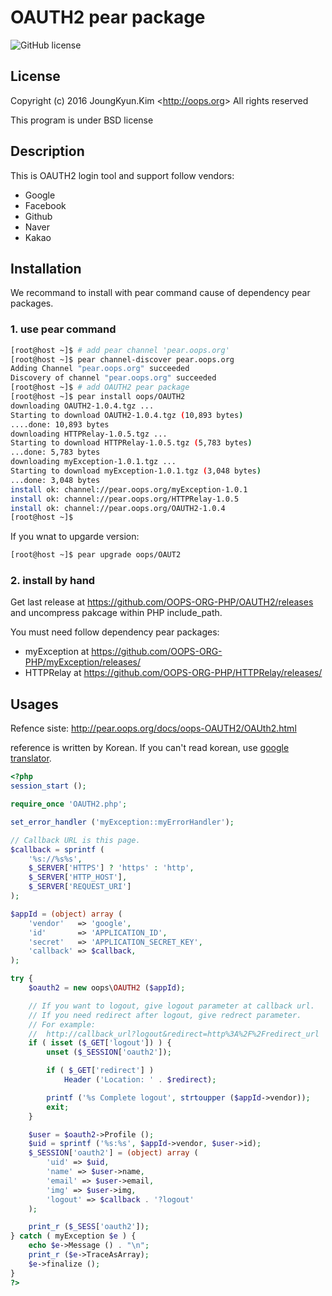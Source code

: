 # OAUTH2 pear package
![GitHub license](https://img.shields.io/badge/license-BSD-blue.svg)

## License

Copyright (c) 2016 JoungKyun.Kim &lt;http://oops.org&gt; All rights reserved

This program is under BSD license

## Description

This is OAUTH2 login tool and support follow vendors:
 * Google
 * Facebook
 * Github
 * Naver
 * Kakao

## Installation

We recommand to install with pear command cause of dependency pear packages.

### 1. use pear command

```bash
[root@host ~]$ # add pear channel 'pear.oops.org'
[root@host ~]$ pear channel-discover pear.oops.org
Adding Channel "pear.oops.org" succeeded
Discovery of channel "pear.oops.org" succeeded
[root@host ~]$ # add OAUTH2 pear package
[root@host ~]$ pear install oops/OAUTH2
downloading OAUTH2-1.0.4.tgz ...
Starting to download OAUTH2-1.0.4.tgz (10,893 bytes)
....done: 10,893 bytes
downloading HTTPRelay-1.0.5.tgz ...
Starting to download HTTPRelay-1.0.5.tgz (5,783 bytes)
...done: 5,783 bytes
downloading myException-1.0.1.tgz ...
Starting to download myException-1.0.1.tgz (3,048 bytes)
...done: 3,048 bytes
install ok: channel://pear.oops.org/myException-1.0.1
install ok: channel://pear.oops.org/HTTPRelay-1.0.5
install ok: channel://pear.oops.org/OAUTH2-1.0.4
[root@host ~]$
```

If you wnat to upgarde version:

```bash
[root@host ~]$ pear upgrade oops/OAUT2
```


### 2. install by hand

Get last release at https://github.com/OOPS-ORG-PHP/OAUTH2/releases and uncompress pakcage within PHP include_path.

You must need follow dependency pear packages:
 * myException at https://github.com/OOPS-ORG-PHP/myException/releases/
 * HTTPRelay at https://github.com/OOPS-ORG-PHP/HTTPRelay/releases/

## Usages

Refence siste: http://pear.oops.org/docs/oops-OAUTH2/OAUth2.html

reference is written by Korean. If you can't read korean, use [google translator](https://translate.google.com/translate?sl=auto&tl=en&js=y&prev=_t&hl=ko&ie=UTF-8&u=http%3A%2F%2Fpear.oops.org%2Fdocs%2Foops-OAUTH2%2FOAUth2.html&edit-text=&act=url).

```php
<?php
session_start ();

require_once 'OAUTH2.php';

set_error_handler ('myException::myErrorHandler');

// Callback URL is this page.
$callback = sprintf (
    '%s://%s%s',
    $_SERVER['HTTPS'] ? 'https' : 'http',
    $_SERVER['HTTP_HOST'],
    $_SERVER['REQUEST_URI']
);

$appId = (object) array (
    'vendor'   => 'google',
    'id'       => 'APPLICATION_ID',
    'secret'   => 'APPLICATION_SECRET_KEY',
    'callback' => $callback,
);

try {
    $oauth2 = new oops\OAUTH2 ($appId);

    // If you want to logout, give logout parameter at callback url.
    // If you need redirect after logout, give redrect parameter.
    // For example:
    //  http://callback_url?logout&redirect=http%3A%2F%2Fredirect_url
    if ( isset ($_GET['logout']) ) {
        unset ($_SESSION['oauth2']);

        if ( $_GET['redirect'] )
            Header ('Location: ' . $redirect);

        printf ('%s Complete logout', strtoupper ($appId->vendor));
        exit;
    }

    $user = $oauth2->Profile ();
    $uid = sprintf ('%s:%s', $appId->vendor, $user->id);
    $_SESSION['oauth2'] = (object) array (
        'uid' => $uid,
        'name' => $user->name,
        'email' => $user->email,
        'img' => $user->img,
        'logout' => $callback . '?logout'
    );

    print_r ($_SESS['oauth2']);
} catch ( myException $e ) {
    echo $e->Message () . "\n";
    print_r ($e->TraceAsArray);
    $e->finalize ();
}
?>
```
